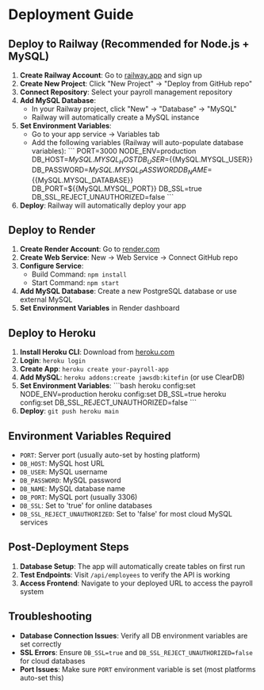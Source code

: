 # Deployment Guide

## Deploy to Railway (Recommended for Node.js + MySQL)

1. **Create Railway Account**: Go to [railway.app](https://railway.app) and sign up
2. **Create New Project**: Click "New Project" → "Deploy from GitHub repo"
3. **Connect Repository**: Select your payroll management repository
4. **Add MySQL Database**: 
   - In your Railway project, click "New" → "Database" → "MySQL"
   - Railway will automatically create a MySQL instance
5. **Set Environment Variables**:
   - Go to your app service → Variables tab
   - Add the following variables (Railway will auto-populate database variables):
   \`\`\`
   PORT=3000
   NODE_ENV=production
   DB_HOST=${{MySQL.MYSQL_HOST}}
   DB_USER=${{MySQL.MYSQL_USER}}
   DB_PASSWORD=${{MySQL.MYSQL_PASSWORD}}
   DB_NAME=${{MySQL.MYSQL_DATABASE}}
   DB_PORT=${{MySQL.MYSQL_PORT}}
   DB_SSL=true
   DB_SSL_REJECT_UNAUTHORIZED=false
   \`\`\`
6. **Deploy**: Railway will automatically deploy your app

## Deploy to Render

1. **Create Render Account**: Go to [render.com](https://render.com)
2. **Create Web Service**: New → Web Service → Connect GitHub repo
3. **Configure Service**:
   - Build Command: `npm install`
   - Start Command: `npm start`
4. **Add MySQL Database**: Create a new PostgreSQL database or use external MySQL
5. **Set Environment Variables** in Render dashboard

## Deploy to Heroku

1. **Install Heroku CLI**: Download from [heroku.com](https://heroku.com)
2. **Login**: `heroku login`
3. **Create App**: `heroku create your-payroll-app`
4. **Add MySQL**: `heroku addons:create jawsdb:kitefin` (or use ClearDB)
5. **Set Environment Variables**:
   \`\`\`bash
   heroku config:set NODE_ENV=production
   heroku config:set DB_SSL=true
   heroku config:set DB_SSL_REJECT_UNAUTHORIZED=false
   \`\`\`
6. **Deploy**: `git push heroku main`

## Environment Variables Required

- `PORT`: Server port (usually auto-set by hosting platform)
- `DB_HOST`: MySQL host URL
- `DB_USER`: MySQL username
- `DB_PASSWORD`: MySQL password
- `DB_NAME`: MySQL database name
- `DB_PORT`: MySQL port (usually 3306)
- `DB_SSL`: Set to 'true' for online databases
- `DB_SSL_REJECT_UNAUTHORIZED`: Set to 'false' for most cloud MySQL services

## Post-Deployment Steps

1. **Database Setup**: The app will automatically create tables on first run
2. **Test Endpoints**: Visit `/api/employees` to verify the API is working
3. **Access Frontend**: Navigate to your deployed URL to access the payroll system

## Troubleshooting

- **Database Connection Issues**: Verify all DB environment variables are set correctly
- **SSL Errors**: Ensure `DB_SSL=true` and `DB_SSL_REJECT_UNAUTHORIZED=false` for cloud databases
- **Port Issues**: Make sure `PORT` environment variable is set (most platforms auto-set this)
